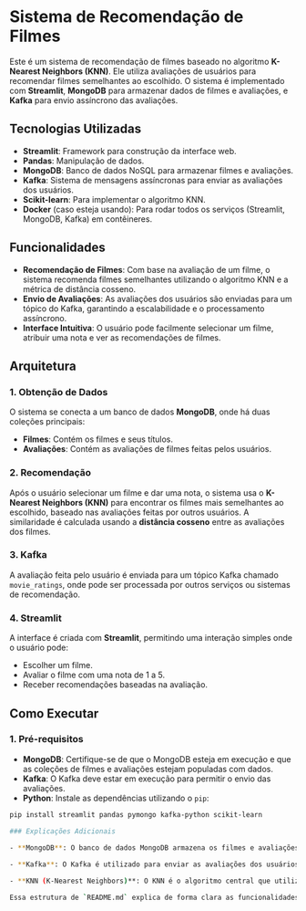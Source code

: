 # Sistema de Recomendação de Filmes

Este é um sistema de recomendação de filmes baseado no algoritmo **K-Nearest Neighbors (KNN)**. Ele utiliza avaliações de usuários para recomendar filmes semelhantes ao escolhido. O sistema é implementado com **Streamlit**, **MongoDB** para armazenar dados de filmes e avaliações, e **Kafka** para envio assíncrono das avaliações.

## Tecnologias Utilizadas

- **Streamlit**: Framework para construção da interface web.
- **Pandas**: Manipulação de dados.
- **MongoDB**: Banco de dados NoSQL para armazenar filmes e avaliações.
- **Kafka**: Sistema de mensagens assíncronas para enviar as avaliações dos usuários.
- **Scikit-learn**: Para implementar o algoritmo KNN.
- **Docker** (caso esteja usando): Para rodar todos os serviços (Streamlit, MongoDB, Kafka) em contêineres.

## Funcionalidades

- **Recomendação de Filmes**: Com base na avaliação de um filme, o sistema recomenda filmes semelhantes utilizando o algoritmo KNN e a métrica de distância cosseno.
- **Envio de Avaliações**: As avaliações dos usuários são enviadas para um tópico do Kafka, garantindo a escalabilidade e o processamento assíncrono.
- **Interface Intuitiva**: O usuário pode facilmente selecionar um filme, atribuir uma nota e ver as recomendações de filmes.

## Arquitetura

### 1. **Obtenção de Dados**
   O sistema se conecta a um banco de dados **MongoDB**, onde há duas coleções principais:
   - **Filmes**: Contém os filmes e seus títulos.
   - **Avaliações**: Contém as avaliações de filmes feitas pelos usuários.

### 2. **Recomendação**
   Após o usuário selecionar um filme e dar uma nota, o sistema usa o **K-Nearest Neighbors (KNN)** para encontrar os filmes mais semelhantes ao escolhido, baseado nas avaliações feitas por outros usuários. A similaridade é calculada usando a **distância cosseno** entre as avaliações dos filmes.

### 3. **Kafka**
   A avaliação feita pelo usuário é enviada para um tópico Kafka chamado `movie_ratings`, onde pode ser processada por outros serviços ou sistemas de recomendação.

### 4. **Streamlit**
   A interface é criada com **Streamlit**, permitindo uma interação simples onde o usuário pode:
   - Escolher um filme.
   - Avaliar o filme com uma nota de 1 a 5.
   - Receber recomendações baseadas na avaliação.

## Como Executar

### 1. **Pré-requisitos**

- **MongoDB**: Certifique-se de que o MongoDB esteja em execução e que as coleções de filmes e avaliações estejam populadas com dados.
- **Kafka**: O Kafka deve estar em execução para permitir o envio das avaliações.
- **Python**: Instale as dependências utilizando o `pip`:

```bash
pip install streamlit pandas pymongo kafka-python scikit-learn

### Explicações Adicionais

- **MongoDB**: O banco de dados MongoDB armazena os filmes e avaliações. No exemplo acima, os filmes têm uma coleção `movies` e as avaliações são armazenadas na coleção `ratings`.
  
- **Kafka**: O Kafka é utilizado para enviar as avaliações dos usuários de maneira assíncrona, possibilitando uma integração fácil com outros serviços que possam consumir essas informações, como sistemas de análise ou novas recomendações.

- **KNN (K-Nearest Neighbors)**: O KNN é o algoritmo central que utiliza as avaliações dos usuários para encontrar filmes semelhantes. Ele é treinado com uma matriz onde cada linha representa um usuário e cada coluna representa um filme.

Essa estrutura de `README.md` explica de forma clara as funcionalidades, arquitetura e como executar o sistema. Se você precisar ajustar ou expandir algum conteúdo, fique à vontade para personalizar.

